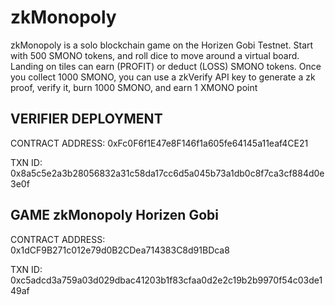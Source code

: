 # zkMonopoly
zkMonopoly is a solo blockchain game on the Horizen Gobi Testnet. Start with 500 SMONO tokens, and roll dice to move around a virtual board. Landing on tiles can earn (PROFIT) or deduct (LOSS) SMONO tokens. Once you collect 1000 SMONO, you can use a zkVerify API key to generate a zk proof, verify it, burn 1000 SMONO, and earn 1 XMONO point

## VERIFIER DEPLOYMENT
CONTRACT ADDRESS: 0xFc0F6f1E47e8F146f1a605fe64145a11eaf4CE21

TXN ID: 0x8a5c5e2a3b28056832a31c58da17cc6d5a045b73a1db0c8f7ca3cf884d0e3e0f

## GAME zkMonopoly Horizen Gobi
CONTRACT ADDRESS: 0x1dCF9B271c012e79d0B2CDea714383C8d91BDca8

TXN ID: 0xc5adcd3a759a03d029dbac41203b1f83cfaa0d2e2c19b2b9970f54c03de149af
